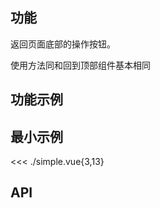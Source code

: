 ## 功能

返回页面底部的操作按钮。

使用方法同和回到顶部组件基本相同

## 功能示例

<Example />

## 最小示例

<<< ./simple.vue{3,13}

## API

<Usage />

<script setup>
import Example from "@/components/backbottom/docs/example.vue";
import Usage from "@/components/backbottom/docs/usage.vue";
</script>
